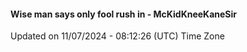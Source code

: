 #### Wise man says only fool rush in - McKidKneeKaneSir
Updated on 11/07/2024 - 08:12:26 (UTC) Time Zone
